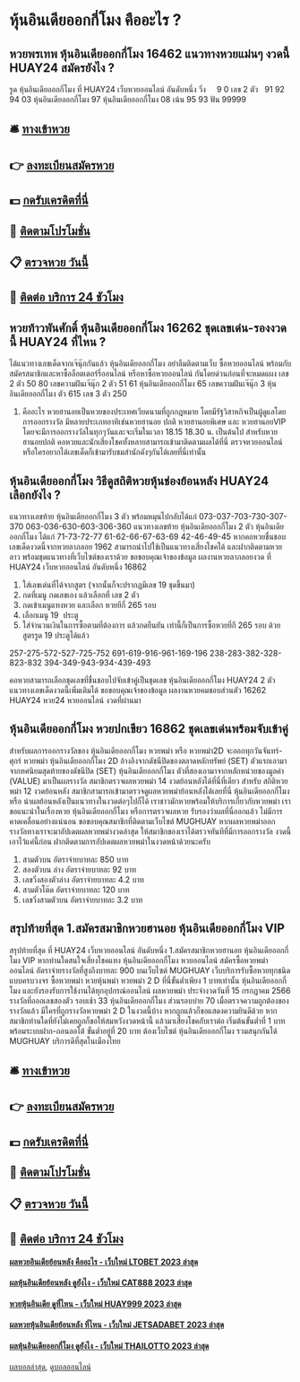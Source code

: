 # หุ้นอินเดียออกกี่โมง คืออะไร ?
## หวยพรเทพ หุ้นอินเดียออกกี่โมง 16462 แนวทางหวยแม่นๆ งวดนี้ HUAY24 สมัครยังไง ?
รูด หุ้นอินเดียออกกี่โมง ที่ HUAY24 เว็บหวยออนไลน์ อันดับหนึ่ง วิ่ง     9 0
เลข 2 ตัว   91 92 94 03 หุ้นอินเดียออกกี่โมง 97 หุ้นอินเดียออกกี่โมง 08
เน้น 95 93
ฟัน 99999

## 🛎 [ทางเข้าหวย](https://bit.ly/3BG5bNw)
## 👉 [ลงทะเบียนสมัครหวย](https://bit.ly/3BG5bNw)
## 💵 [กดรับเครดิตที่นี่](https://bit.ly/3C3mvgS)
## 👑 [ติดตามโปรโมชั่น](https://bit.ly/3C3mvgS)
## 📋 [ตรวจหวย วันนี้](https://bit.ly/3C3mvgS)
## 📱 [ติดต่อ บริการ 24 ชัวโมง](https://bit.ly/3C3mvgS)

## หวยท้าวพันศักดิ์ หุ้นอินเดียออกกี่โมง 16262 ชุดเลขเด่น-รองงวดนี้ HUAY24 ที่ไหน ?
ได้แนวทางเลขเด็ดจากเจ๊นุ๊กกันแล้ว หุ้นอินเดียออกกี่โมง อย่าลืมติดตามเว็บ ซื้อหวยออนไลน์ พร้อมกับสมัครสมาชิกและหาซื้อล็อตเตอร์รี่ออนไลน์ หรือหาซื้อหวยออนไลน์ กันโดยด่วนก่อนที่จะหมดแผง
เลข 2 ตัว 50 80
เลขความฝันเจ๊นุ๊ก 2 ตัว 51 61 หุ้นอินเดียออกกี่โมง 65
เลขความฝันเจ๊นุ๊ก 3 หุ้นอินเดียออกกี่โมง ตัว 615
เลข 3 ตัว 250
1. คืออะไร หวยฮานอยเป็นหวยของประเทศเวียดนามที่ถูกกฎหมาย โดยมีรัฐวิสาหกิจเป็นผู้ดูแลโดยการออกรางวัล มีหลายประเภทอาทิเช่นหวยฮานอย ปกติ หวยฮานอยพิเศษ และ หวยฮานอยVIP โดยจะมีการออกรางวัลในทุกๆวันและจะเริ่มในเวลา 18.15 18.30 น. เป็นต้นไป สำหรับหวยฮานอยปกติ คอหวยและนักเสี่ยงโชคทั้งหลายสามารถเข้ามาติดตามผลได้ที่นี่ ตรวจหวยออนไลน์ หรือใครอยากได้เลขเด็ดก็เข้ามารับชมสำนักดังๆกันได้เลยที่นี่เท่านั้น

## หุ้นอินเดียออกกี่โมง วิธีดูสถิติหวยหุ้นช่องย้อนหลัง HUAY24 เลือกยังไง ?
แนวทางเลขท้าย หุ้นอินเดียออกกี่โมง 3 ตัว พร้อมหมุนไปกลับได้แก่
073-037-703-730-307-370
063-036-630-603-306-360
แนวทางเลขท้าย หุ้นอินเดียออกกี่โมง 2 ตัว หุ้นอินเดียออกกี่โมง ได้แก่
71-73-72-77
61-62-66-67-63-69
42-46-49-45
หากคอหวยชื่นชอบเลขเด็ดงวดนี้จากหวยลาภลอย 1962 สามารถนำไปใช้เป็นแนวทางเสี่ยงโชคได้ และฝากติดตามหวยลาว พร้อมชุดแนวทางที่เว็บไซต์ของเราด้วย
ขอขอบคุณเจ้าของข้อมูล
ผลงานหวยลาภลอยงวด ที่ HUAY24 เว็บหวยออนไลน์ อันดับหนึ่ง 16862

1. ใส่เลขเด่นที่ได้จากสูตร (จากนั้นก็จะปรากฏมีเลข 19 ชุดขึ้นมา)
2. กดที่เมนู กดเลขเอง แล้วเลือกที่ เลข 2 ตัว
3. กดเข้าเมนูแทงหวย และเลือก หวยยีกี่ 265 รอบ
4. เลือกเมนู 19  ประตู
5. ใส่จำนวนเงินในการซื้อตามที่ต้องการ แล้วกดยืนยัน เท่านี้ก็เป็นการซื้อหวยยี่กี 265 รอบ ด้วยสูตรรูด 19 ประตูได้แล้ว

257-275-572-527-725-752
691-619-916-961-169-196
238-283-382-328-823-832
394-349-943-934-439-493

คอหวยสามารถเลือกชุดเลขที่ชื่นชอบไปจับเข้าคู่เป็นชุดเลข หุ้นอินเดียออกกี่โมง HUAY24 2 ตัว แนวทางเลขเด็ดงวดนี้เพิ่มเติมได้
ขอขอบคุณเจ้าของข้อมูล
ผลงานหวยคมชอบส่วนตัว 16262 HUAY24 หวย24 หวยออนไลน์ งวดที่ผ่านมา

## หุ้นอินเดียออกกี่โมง หวยปกเขียว 16862 ชุดเลขเด่นพร้อมจับเข้าคู่
สำหรับผลการออกรางวัลของ หุ้นอินเดียออกกี่โมง หวยพม่า หรือ หวยพม่า2D จะออกทุกวันจันทร์-ศุกร์ หวยพม่า หุ้นอินเดียออกกี่โมง 2D อ้างอิงจากดัชนีปิดของตลาดหลักทรัพย์ (SET) ตัวแรกเอามาจากทศนิยมสุดท้ายของดัชนีปิด (SET) หุ้นอินเดียออกกี่โมง ตัวที่สองเอามาจากหลักหน่วยของมูลค่า (VALUE) มาเป็นผลรางวัล สมาชิกตรวจผลหวยพม่า 14 งวดย้อนหลังได้ที่นี่ที่เดียว
สำหรับ สถิติหวยพม่า 12 งวดย้อนหลัง สมาชิกสามารถเข้ามาตรวจดูผลหวยพม่าย้อนหลังได้เลยที่นี่ หุ้นอินเดียออกกี่โมง หรือ นำผลย้อนหลังเป็นแนวทางในงวดต่อๆไปก็ได้
เราชาวมักหวยพร้อมให้บริการเกี่ยวกับหวยพม่า เราขอแนะนำในเรื่องหวย หุ้นอินเดียออกกี่โมง หรือการตรวจผลหวย รับรองว่าผลที่นี่ออกแล้ว ไม่มีการคาดเคลื่อนอย่างแน่นอน ขอขอบคุณสมาชิกที่ติดตามเว็บไซต์ MUGHUAY หากผลหวยพม่าออกรางวัลทางเราจะมาอัปเดตผลหวยพม่างวดล่าสุด ให้สมาชิกของเราได้ตรวจทันทีที่มีการออกรางวัล งวดนี้เอาไว้แค่นี้ก่อน ฝากติดตามการอัปเดตผลหวยพม่าในงวดหน้าด้วยนะครับ
1. สามตัวบน อัตราจ่ายบาทละ 850 บาท
2. สองตัวบน ล่าง อัตราจ่ายบาทละ 92 บาท
3. เลขวิ่งสองตัวล่าง อัตราจ่ายบาทละ 4.2 บาท
4. สามตัวโต๊ด อัตราจ่ายบาทละ 120 บาท
5. เลขวิ่งสามตัวบน อัตราจ่ายบาทละ 3.2 บาท

## สรุปท้ายที่สุด 1.สมัครสมาชิกหวยฮานอย หุ้นอินเดียออกกี่โมง VIP
สรุปท้ายที่สุด ที่ HUAY24 เว็บหวยออนไลน์ อันดับหนึ่ง 1.สมัครสมาชิกหวยฮานอย หุ้นอินเดียออกกี่โมง VIP หากท่านใดสนใจเสี่ยงโชคแทง หุ้นอินเดียออกกี่โมง หวยออนไลน์ สมัครซื้อหวยพม่าออนไลน์ อัตราจ่ายรางวัลที่สูงถึงบาทละ 900 บนเว็บไซต์ MUGHUAY เว็บบริการรับซื้อหวยทุกชนิด แบบครบวงจร ซื้อหวยพม่า หวยหุ้นพม่า หวยพม่า 2 D ที่นี่ขั้นต่ำเพียง 1 บาทเท่านั้น หุ้นอินเดียออกกี่โมง และยังรองรับการใช้งานได้ทุกอุปกรณ์ออนไลน์
ผลหวยพม่า ประจำงวดวันที่ 15 กรกฏาคม 2566 รางวัลที่ออกเลขสองตัว รอบเช้า 33 หุ้นอินเดียออกกี่โมง ส่วนรอบบ่าย 70 เมื่อตรวจความถูกต้องของรางวัลแล้ว มีใครที่ถูกรางวัลหวยพม่า 2 D ในงวดนี้บ้าง หากถูกแล้วก็ขอแสดงความยินดีด้วย หากสมาชิกท่านใดที่ยังไม่เคยถูกก็ขอให้สมหวังงวดหน้านี้ แล้วมาเสี่ยงโชคกับเราต่อ เริ่มต้นขั้นต่ำที่ 1 บาท พร้อมระบบฝาก-ถอนออโต้ ขั้นต่ำอยู่ที่ 20 บาท ต้องเว็บไซต์ หุ้นอินเดียออกกี่โมง รวมสนุกกันได้ MUGHUAY บริการดีที่สุดในเมืองไทย

## 🛎 [ทางเข้าหวย](https://bit.ly/3BG5bNw)
## 👉 [ลงทะเบียนสมัครหวย](https://bit.ly/3BG5bNw)
## 💵 [กดรับเครดิตที่นี่](https://bit.ly/3C3mvgS)
## 👑 [ติดตามโปรโมชั่น](https://bit.ly/3C3mvgS)
## 📋 [ตรวจหวย วันนี้](https://bit.ly/3C3mvgS)
## 📱 [ติดต่อ บริการ 24 ชัวโมง](https://bit.ly/3C3mvgS)

#### [ผลหวยอินเดียย้อนหลัง คืออะไร - เว็บใหม่ LTOBET 2023 ล่าสุด](https://atom.io/themes/ผลหวยอินเดียย้อนหลัง%20คืออะไร%20-%20เว็บใหม่%20ltobet%202023%20ล่าสุด)
#### [ผลหุ้นอินเดียย้อนหลัง ดูยังไง - เว็บใหม่ CAT888 2023 ล่าสุด](https://atom.io/themes/ผลหุ้นอินเดียย้อนหลัง%20ดูยังไง%20-%20เว็บใหม่%20cat888%202023%20ล่าสุด)
#### [หวยหุ้นอินเดีย ดูที่ไหน - เว็บใหม่ HUAY999 2023 ล่าสุด](https://atom.io/themes/หวยหุ้นอินเดีย%20ดูที่ไหน%20-%20เว็บใหม่%20huay999%202023%20ล่าสุด)
#### [ผลหวยหุ้นอินเดียย้อนหลัง ที่ไหน - เว็บใหม่ JETSADABET 2023 ล่าสุด](https://atom.io/themes/ผลหวยหุ้นอินเดียย้อนหลัง%20ที่ไหน%20-%20เว็บใหม่%20jetsadabet%202023%20ล่าสุด)
#### [ผลหุ้นอินเดียออกกี่โมง ดูยังไง - เว็บใหม่ THAILOTTO 2023 ล่าสุด](https://atom.io/themes/ผลหุ้นอินเดียออกกี่โมง%20ดูยังไง%20-%20เว็บใหม่%20thailotto%202023%20ล่าสุด)

[ผลบอลล่าสุด](https://siamsport.tv "ผลบอลล่าสุด"), [ดูบอลออนไลน์](https://siamsport.tv/ดูบอลสด "ดูบอลออนไลน์")